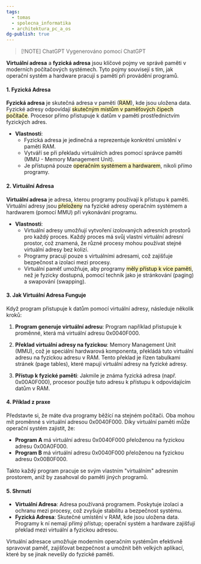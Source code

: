 ```yaml
---
tags:
  - tomas
  - spolecna_informatika
  - architektura_pc_a_os
dg-publish: true
---
```

> [!NOTE] ChatGPT
> Vygenerováno pomocí ChatGPT

**Virtuální adresa** a **fyzická adresa** jsou klíčové pojmy ve správě paměti v moderních počítačových systémech. Tyto pojmy souvisejí s tím, jak operační systém a hardware pracují s pamětí při provádění programů.

#### 1. **Fyzická Adresa**

**Fyzická adresa** je skutečná adresa v paměti (<mark style="background: #FFF3A3A6;">RAM</mark>), kde jsou uložena data. Fyzické adresy odpovídají <mark style="background: #FFF3A3A6;">skutečným místům v paměťových čipech počítače</mark>. Procesor přímo přistupuje k datům v paměti prostřednictvím fyzických adres.

- **Vlastnosti**:
  - Fyzická adresa je jedinečná a reprezentuje konkrétní umístění v paměti RAM.
  - Vytváří se při překladu virtuálních adres pomocí správce paměti (MMU - Memory Management Unit).
  - Je přístupná pouze <mark style="background: #FFF3A3A6;">operačním systémem a hardwarem</mark>, nikoli přímo programy.

#### 2. **Virtuální Adresa**

**Virtuální adresa** je adresa, kterou programy používají k přístupu k paměti. Virtuální adresy jsou <mark style="background: #FFF3A3A6;">přeloženy</mark> na fyzické adresy operačním systémem a hardwarem (pomocí MMU) při vykonávání programu.

- **Vlastnosti**:
  - Virtuální adresy umožňují vytvoření izolovaných adresních prostorů pro každý proces. Každý proces má svůj vlastní virtuální adresní prostor, což znamená, že různé procesy mohou používat stejné virtuální adresy bez kolizí.
  - Programy pracují pouze s virtuálními adresami, což zajišťuje bezpečnost a izolaci mezi procesy.
  - Virtuální paměť umožňuje, aby programy <mark style="background: #FFF3A3A6;">měly přístup k více paměti</mark>, než je fyzicky dostupná, pomocí technik jako je stránkování (paging) a swapování (swapping).

#### 3. **Jak Virtuální Adresa Funguje**

Když program přistupuje k datům pomocí virtuální adresy, následuje několik kroků:

1. **Program generuje virtuální adresu**: Program například přistupuje k proměnné, která má virtuální adresu 0x0040F000.
  
2. **Překlad virtuální adresy na fyzickou**: Memory Management Unit (MMU), což je speciální hardwarová komponenta, překládá tuto virtuální adresu na fyzickou adresu v RAM. Tento překlad je řízen tabulkami stránek (page tables), které mapují virtuální adresy na fyzické adresy.

3. **Přístup k fyzické paměti**: Jakmile je známa fyzická adresa (např. 0x00A0F000), procesor použije tuto adresu k přístupu k odpovídajícím datům v RAM.

#### 4. **Příklad z praxe**

Představte si, že máte dva programy běžící na stejném počítači. Oba mohou mít proměnné s virtuální adresou 0x0040F000. Díky virtuální paměti může operační systém zajistit, že:

- **Program A** má virtuální adresu 0x0040F000 přeloženou na fyzickou adresu 0x00A0F000.
- **Program B** má virtuální adresu 0x0040F000 přeloženou na fyzickou adresu 0x00B0F000.

Takto každý program pracuje se svým vlastním "virtuálním" adresním prostorem, aniž by zasahoval do paměti jiných programů.

#### 5. **Shrnutí**

- **Virtuální Adresa**: Adresa používaná programem. Poskytuje izolaci a ochranu mezi procesy, což zvyšuje stabilitu a bezpečnost systému.
- **Fyzická Adresa**: Skutečné umístění v RAM, kde jsou uložena data. Programy k ní nemají přímý přístup; operační systém a hardware zajišťují překlad mezi virtuální a fyzickou adresou.

Virtuální adresace umožňuje moderním operačním systémům efektivně spravovat paměť, zajišťovat bezpečnost a umožnit běh velkých aplikací, které by se jinak nevešly do fyzické paměti.